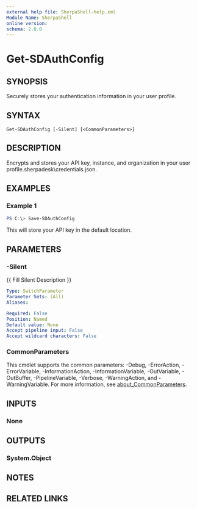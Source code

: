 ```yaml
---
external help file: SherpaShell-help.xml
Module Name: SherpaShell
online version:
schema: 2.0.0
---
```


# Get-SDAuthConfig

## SYNOPSIS
Securely stores your authentication information in your user profile.

## SYNTAX

```
Get-SDAuthConfig [-Silent] [<CommonParameters>]
```

## DESCRIPTION
Encrypts and stores your API key, instance, and organization in your user profile\.sherpadesk\credentials.json.

## EXAMPLES

### Example 1
```powershell
PS C:\> Save-SDAuthConfig
```

This will store your API key in the default location.

## PARAMETERS

### -Silent
{{ Fill Silent Description }}

```yaml
Type: SwitchParameter
Parameter Sets: (All)
Aliases:

Required: False
Position: Named
Default value: None
Accept pipeline input: False
Accept wildcard characters: False
```

### CommonParameters
This cmdlet supports the common parameters: -Debug, -ErrorAction, -ErrorVariable, -InformationAction, -InformationVariable, -OutVariable, -OutBuffer, -PipelineVariable, -Verbose, -WarningAction, and -WarningVariable. For more information, see [about_CommonParameters](http://go.microsoft.com/fwlink/?LinkID=113216).

## INPUTS

### None

## OUTPUTS

### System.Object
## NOTES

## RELATED LINKS
